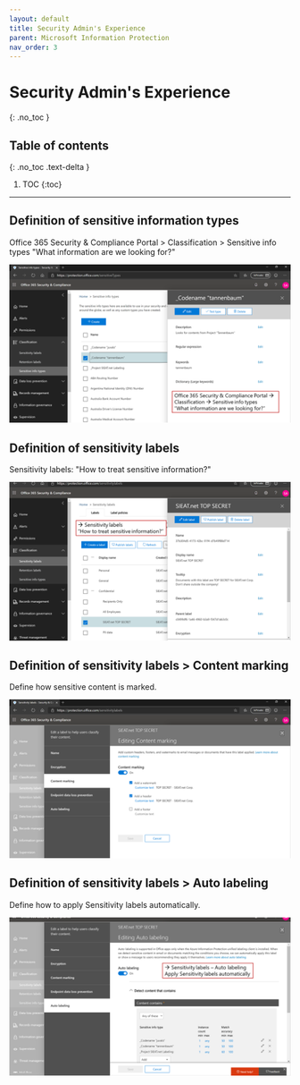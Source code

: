 ```yaml
---
layout: default
title: Security Admin's Experience
parent: Microsoft Information Protection
nav_order: 3
---
```


# Security Admin's Experience
{: .no_toc }

## Table of contents
{: .no_toc .text-delta }

1. TOC
{:toc}

---

## Definition of sensitive information types
Office 365 Security & Compliance Portal > Classification > Sensitive info types
"What information are we looking for?"

![](/assets/images/scenario06/Scenario06_11.PNG "Definition of sensitive information types")

## Definition of sensitivity labels
Sensitivity labels: "How to treat sensitive information?"

![](/assets/images/scenario06/Scenario06_12.PNG "Definition of sensitivity labels")

## Definition of sensitivity labels > Content marking
Define how sensitive content is marked.

![](/assets/images/scenario06/Scenario06_13.PNG "Content marking")

## Definition of sensitivity labels > Auto labeling
Define how to apply Sensitivity labels automatically.

![](/assets/images/scenario06/Scenario06_14.PNG "Auto labeling")